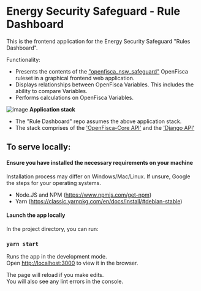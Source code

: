 # Energy Security Safeguard - Rule Dashboard

This is the frontend application for the Energy Security Safeguard "Rules Dashboard".

Functionality:

- Presents the contents of the ["openfisca_nsw_safeguard"](https://github.com/energy-savings-scheme/openfisca_nsw_safeguard) OpenFisca ruleset in a graphical frontend web application.
- Displays relationships between OpenFisca Variables. This includes the ability to compare Variables.
- Performs calculations on OpenFisca Variables.

![image](https://user-images.githubusercontent.com/33742989/126919827-e55d93b7-6486-4317-9cbe-94e6feab12f4.png)
**Application stack**

- The "Rule Dashboard" repo assumes the above application stack.
- The stack comprises of the ['OpenFisca-Core API'](https://github.com/energy-savings-scheme/openfisca_nsw_safeguard) and the ['Django API'](https://github.com/energy-savings-scheme/openfisca-djangoapi)

## To serve locally:

#### Ensure you have installed the necessary requirements on your machine

Installation process may differ on Windows/Mac/Linux. If unsure, Google the steps for your operating systems.

- Node.JS and NPM (https://www.npmjs.com/get-npm)
- Yarn (https://classic.yarnpkg.com/en/docs/install/#debian-stable)

#### Launch the app locally

In the project directory, you can run:

### `yarn start`

Runs the app in the development mode.\
Open [http://localhost:3000](http://localhost:3000) to view it in the browser.

The page will reload if you make edits.\
You will also see any lint errors in the console.

